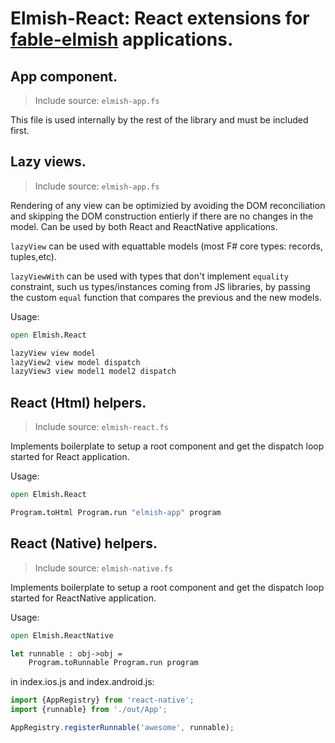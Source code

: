 Elmish-React: React extensions for [fable-elmish](https://github.com/fable-compiler/fable-elmish) applications.
=======


## App component.
> Include source: `elmish-app.fs`

This file is used internally by the rest of the library and must be included first.

## Lazy views.
> Include source: `elmish-app.fs`

Rendering of any view can be optimizied by avoiding the DOM reconciliation and skipping the DOM construction entierly if there are no changes in the model.
Can be used by both React and ReactNative applications.

`lazyView` can be used with equattable models (most F# core types: records, tuples,etc).

`lazyViewWith` can be used with types that don't implement `equality` constraint, such us types/instances coming from JS libraries, by passing the custom `equal` function that compares the previous and the new models.

Usage:
```fsharp
open Elmish.React

lazyView view model
lazyView2 view model dispatch
lazyView3 view model1 model2 dispatch

```

## React (Html) helpers.
> Include source: `elmish-react.fs`

Implements boilerplate to setup a root component and get the dispatch loop started for React application.

Usage:
```fsharp
open Elmish.React

Program.toHtml Program.run "elmish-app" program

```

## React (Native) helpers.
> Include source: `elmish-native.fs`

Implements boilerplate to setup a root component and get the dispatch loop started for ReactNative application.

Usage:
```fsharp
open Elmish.ReactNative

let runnable : obj->obj =
    Program.toRunnable Program.run program

```

in index.ios.js and index.android.js:

```js
import {AppRegistry} from 'react-native';
import {runnable} from './out/App';

AppRegistry.registerRunnable('awesome', runnable);
```
